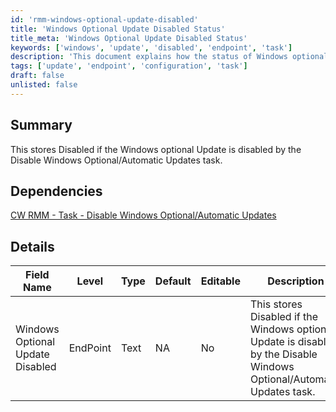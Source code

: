 ```yaml
---
id: 'rmm-windows-optional-update-disabled'
title: 'Windows Optional Update Disabled Status'
title_meta: 'Windows Optional Update Disabled Status'
keywords: ['windows', 'update', 'disabled', 'endpoint', 'task']
description: 'This document explains how the status of Windows optional updates is stored when the Disable Windows Optional/Automatic Updates task is executed in ConnectWise RMM. It outlines the dependencies and details regarding the field that indicates whether the updates are disabled.'
tags: ['update', 'endpoint', 'configuration', 'task']
draft: false
unlisted: false
---
```

## Summary

This stores Disabled if the Windows optional Update is disabled by the Disable Windows Optional/Automatic Updates task.

## Dependencies

[CW RMM - Task - Disable Windows Optional/Automatic Updates](https://proval.itglue.com/DOC-5078775-16372418)

## Details

| Field Name                        | Level      | Type  | Default | Editable | Description                                                                                  |
|-----------------------------------|------------|-------|---------|----------|----------------------------------------------------------------------------------------------|
| Windows Optional Update Disabled   | EndPoint   | Text  | NA      | No       | This stores Disabled if the Windows optional Update is disabled by the Disable Windows Optional/Automatic Updates task. |



